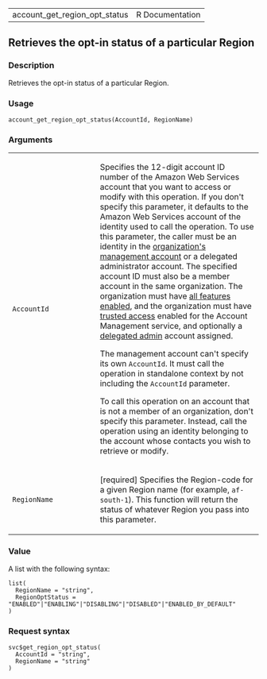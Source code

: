 <table style="width: 100%;">
<tbody>
<tr class="odd">
<td>account_get_region_opt_status</td>
<td style="text-align: right;">R Documentation</td>
</tr>
</tbody>
</table>

## Retrieves the opt-in status of a particular Region

### Description

Retrieves the opt-in status of a particular Region.

### Usage

    account_get_region_opt_status(AccountId, RegionName)

### Arguments

<table>
<colgroup>
<col style="width: 35%" />
<col style="width: 65%" />
</colgroup>
<tbody>
<tr class="odd">
<td><code
id="account_get_region_opt_status_:_AccountId">AccountId</code></td>
<td><p>Specifies the 12-digit account ID number of the Amazon Web
Services account that you want to access or modify with this operation.
If you don't specify this parameter, it defaults to the Amazon Web
Services account of the identity used to call the operation. To use this
parameter, the caller must be an identity in the <a
href="https://docs.aws.amazon.com/organizations/latest/userguide/orgs_getting-started_concepts.html#account">organization's
management account</a> or a delegated administrator account. The
specified account ID must also be a member account in the same
organization. The organization must have <a
href="https://docs.aws.amazon.com/organizations/latest/userguide/orgs_manage_org_support-all-features.html">all
features enabled</a>, and the organization must have <a
href="https://docs.aws.amazon.com/organizations/latest/userguide/">trusted
access</a> enabled for the Account Management service, and optionally a
<a
href="https://docs.aws.amazon.com/organizations/latest/userguide/">delegated
admin</a> account assigned.</p>
<p>The management account can't specify its own <code>AccountId</code>.
It must call the operation in standalone context by not including the
<code>AccountId</code> parameter.</p>
<p>To call this operation on an account that is not a member of an
organization, don't specify this parameter. Instead, call the operation
using an identity belonging to the account whose contacts you wish to
retrieve or modify.</p></td>
</tr>
<tr class="even">
<td><code
id="account_get_region_opt_status_:_RegionName">RegionName</code></td>
<td><p>[required] Specifies the Region-code for a given Region name (for
example, <code>af-south-1</code>). This function will return the status
of whatever Region you pass into this parameter.</p></td>
</tr>
</tbody>
</table>

### Value

A list with the following syntax:

    list(
      RegionName = "string",
      RegionOptStatus = "ENABLED"|"ENABLING"|"DISABLING"|"DISABLED"|"ENABLED_BY_DEFAULT"
    )

### Request syntax

    svc$get_region_opt_status(
      AccountId = "string",
      RegionName = "string"
    )
